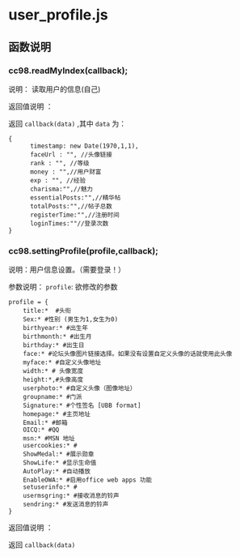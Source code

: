# user_profile.js

## 函数说明 

### cc98.readMyIndex(callback);

说明： 读取用户的信息(自己)

返回值说明 ：

返回 `callback(data)` ,其中 `data` 为：

```
{
      timestamp: new Date(1970,1,1),
      faceUrl : "", //头像链接
      rank : "", //等级
      money : "",//用户财富
      exp : "", //经验
      charisma:"",//魅力
      essentialPosts:"",//精华帖
      totalPosts:"",//帖子总数
      registerTime:"",//注册时间
      loginTimes:""//登录次数
}
```

### cc98.settingProfile(profile,callback);

说明：用户信息设置。（需要登录！）

参数说明： 
 `profile`: 欲修改的参数

```
profile = {
    title:*  #头衔
    Sex:* #性别 (男生为1,女生为0)
    birthyear:* #出生年
    birthmonth:* #出生月
    birthday:* #出生日
    face:* #论坛头像图片链接选择。如果没有设置自定义头像的话就使用此头像
    myface:* #自定义头像地址
    width:* # 头像宽度
    height:*,#头像高度
    userphoto:* #自定义头像（图像地址）
    groupname:* #门派
    Signature:* #个性签名 [UBB format]
    homepage:* #主页地址
    Email:* #邮箱
    OICQ:* #QQ
    msn:* #MSN 地址
    usercookies:* #
    ShowMedal:* #展示勋章
    ShowLife:* #显示生命值
    AutoPlay:* #自动播放
    EnableOWA:* #启用office web apps 功能
    setuserinfo:* #
    usermsgring:* #接收消息的铃声
    sendring:* #发送消息的铃声
}
```

返回值说明 ：

返回 `callback(data)` 
